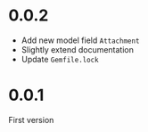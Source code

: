 # 0.0.2

- Add new model field `Attachment`
- Slightly extend documentation
- Update `Gemfile.lock`

# 0.0.1

First version